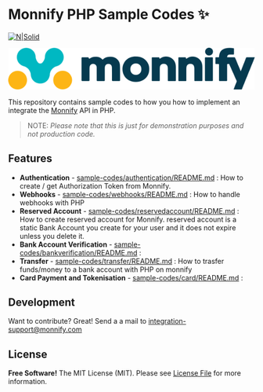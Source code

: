 # Monnify PHP Sample Codes  ✨

[![N|Solid](https://monnify.com/assets/img/svg/site-logo.svg)](https://monnify.com/)

![Monnify Logo](/site-logo.svg)


This repository contains sample codes to how you how to implement an integrate the [Monnify](https://monnify.com/) API in PHP. 

> NOTE:
> *Please note that this is just for demonstration purposes and not production code.*
 


## Features

- **Authentication** - [sample-codes/authentication/README.md][l1] : How to create / get Authorization Token from Monnify. 
- **Webhooks** - [sample-codes/webhooks/README.md][l2] : How to handle webhooks with PHP
- **Reserved Account** - [sample-codes/reservedaccount/README.md][l3] : How to create reserved account for Monnify. reserved account is a static Bank Account you create for your user and it does not expire unless you delete it.
- **Bank Account Verification** - [sample-codes/bankverification/README.md][l4] :  
- **Transfer** - [sample-codes/transfer/README.md][l5] : How to trasfer funds/money to a bank account with PHP on monnify
- **Card Payment and Tokenisation** - [sample-codes/card/README.md][l6] : 
 
 
 
 
## Development

Want to contribute? Great! Send a a mail to integration-support@monnify.com

## License
**Free Software!**
The MIT License (MIT). Please see [License File](LICENSE.md) for more information.

[link-author]: https://jimiejosh.com
 
   [l1]: <https://github.com/jimiejosh/monnify-php-sample-codes/tree/main/sample-codes/authentication/README.md>
   [l2]: <https://github.com/jimiejosh/monnify-php-sample-codes/tree/main/sample-codes/webhooks/README.md>
   [l3]: <https://github.com/jimiejosh/monnify-php-sample-codes/tree/main/sample-codes/reservedaccount/README.md>
   [l4]: <https://github.com/jimiejosh/monnify-php-sample-codes/tree/main/sample-codes/bankverification/README.md>
   [l5]: <https://github.com/jimiejosh/monnify-php-sample-codes/tree/main/sample-codes/transfer/README.md>
   [l6]: <https://github.com/jimiejosh/monnify-php-sample-codes/tree/main/sample-codes/card/README.md>
